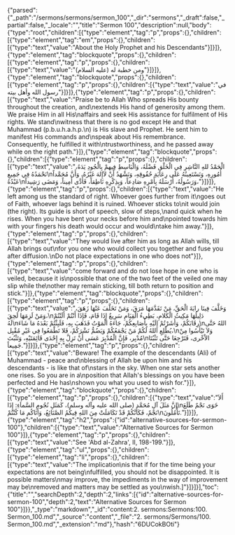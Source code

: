 {"parsed":{"_path":"/sermons/sermons/sermon_100","_dir":"sermons","_draft":false,"_partial":false,"_locale":"","title":"Sermon 100","description":null,"body":{"type":"root","children":[{"type":"element","tag":"p","props":{},"children":[{"type":"element","tag":"em","props":{},"children":[{"type":"text","value":"About the Holy Prophet and his Descendants"}]}]},{"type":"element","tag":"blockquote","props":{},"children":[{"type":"element","tag":"p","props":{},"children":[{"type":"text","value":"ومن خطبة له (عليه السلام)"}]}]},{"type":"element","tag":"blockquote","props":{},"children":[{"type":"element","tag":"p","props":{},"children":[{"type":"text","value":"في رسول الله وأهل بيته"}]}]},{"type":"element","tag":"p","props":{},"children":[{"type":"text","value":"Praise be to Allah Who spreads His bounty throughout the creation, and\nextends His hand of generosity among them. We praise Him in all His\naffairs and seek His assistance for fulfilment of His rights. We stand\nwitness that there is no god except He and that Muhammad (p.b.u.h.a.h.p.\n) is His slave and Prophet. He sent him to manifest His commands and\nspeak about His remembrance. Consequently, he fulfilled it with\ntrustworthiness, and he passed away while on the right path."}]},{"type":"element","tag":"blockquote","props":{},"children":[{"type":"element","tag":"p","props":{},"children":[{"type":"text","value":"الْحَمْدُ للهِ النَّاشِرِ فِي الْخَلْقِ فَضْلَهُ، وَالْبَاسِطِ فِيهمْ بِالْجُودِ يَدَهُ، نَحْمَدُهُ فِي جَمِيعِ\nأُمُورِهِ، وَنَسْتَعِينُهُ عَلَى رِعَايَةِ حُقُوقِهِ، وَنَشْهَدُ أَنْ لاَإِلهَ غَيْرُهُ، وَأَنَّ مُحَمَّداً عَبْدُهُ\nوَرَسُولُهُ، أَرْسَلَهُ بِأَمْرِهِ صَادِعاً، وَبِذِكْرِهِ نَاطِقاً، فَأَدَّى أَمِيناً، وَمَضَى رَشِيداً،"}]}]},{"type":"element","tag":"p","props":{},"children":[{"type":"text","value":"He left among us the standard of right. Whoever goes further from it\ngoes out of Faith, whoever lags behind it is ruined. Whoever sticks to\nit would join (the right). Its guide is short of speech, slow of steps,\nand quick when he rises. When you have bent your necks before him and\npointed towards him with your fingers his death would occur and would\ntake him away."}]},{"type":"element","tag":"p","props":{},"children":[{"type":"text","value":"They would live after him as long as Allah wills, till Allah brings out\nfor you one who would collect you together and fuse you after diffusion.\nDo not place expectations in one who does not"}]},{"type":"element","tag":"p","props":{},"children":[{"type":"text","value":"come forward and do not lose hope in one who is veiled, because it is\npossible that one of the two feet of the veiled one may slip while the\nother may remain sticking, till both return to position and stick."}]},{"type":"element","tag":"blockquote","props":{},"children":[{"type":"element","tag":"p","props":{},"children":[{"type":"text","value":"وَخَلَّفَ فِينَا رايَةَ الْحَقِّ، مَنْ تَقَدَّمَهَا مَرَقَ، وَمَنْ تَخَلَّفَ عَنْهَا زَهَقَ، وَمَنْ لَزِمَهَا لَحِقَ،\nدَلِيلُهَا مَكِيثُ الْكَلامِ، بَطِيءُ الْقِيَامِ سَرِيعٌ إِذَا قَامَ، فَإِذَا أَنْتُمْ أَلَنْتُمْ لَهُ\nرِقَابَكُمْ، وَأَشَرْتُمْ إِلَيْهِ بِأَصَابِعِكُمْ، جَاءَهُ الْمَوْتُ فَذَهَبَ بِهِ، فَلَبِثْتُمْ بَعْدَهُ مَا شَاءَ\nاللهُ حَتَّى يُطْلِعِ اللهُ لَكُمْ مَنْ يَجْمَعُكُمْ وَيَضُمُّ نَشْرَكُمْ، فَلا تَطْمَعُوا فِي غَيْرِ مُقْبِل،\nوَلاَ تَيْأَسُوا مِنْ مُدْبِر، فَإِنَّ الْمُدْبِرَ عَسَى أَنْ تَزِلَّ بِهِ إِحْدَى قَائِمَتَيْهِ، وَتَثْبُتَ\nالاْخْرى، فَتَرْجِعَا حَتَّى تَثْبُتَا جَمِيعاً."}]}]},{"type":"element","tag":"p","props":{},"children":[{"type":"text","value":"Beware! The example of the descendants (Ali) of Muhammad - peace and\nblessing of Allah be upon him and his descendants - is like that of\nstars in the sky. When one star sets another one rises. So you are in a\nposition that Allah's blessings on you have been perfected and He has\nshown you what you used to wish for."}]},{"type":"element","tag":"blockquote","props":{},"children":[{"type":"element","tag":"p","props":{},"children":[{"type":"text","value":"أَلاَ إِنَّ مَثَلَ آلِ مُحَمَّد (صلى الله عليه وآله وسلم)، كَمَثَلِ نُجُومِ السَّماَءِ: إِذَا\nخَوَى نَجْمٌ طَلَعَ نَجْمٌ، فَكَأَنَّكُمْ قَدْ تَكَامَلَتْ مِنَ اللهِ فِيكُمُ الصَّنَائِعُ، وَأَتَاكُم مَا كُنْتُمْ\nتَأْمُلُونَ."}]}]},{"type":"element","tag":"h2","props":{"id":"alternative-sources-for-sermon-100"},"children":[{"type":"text","value":"Alternative Sources for Sermon 100"}]},{"type":"element","tag":"p","props":{},"children":[{"type":"text","value":"See 'Abd al-Zahra', II, 198-199."}]},{"type":"element","tag":"ul","props":{},"children":[{"type":"element","tag":"li","props":{},"children":[{"type":"text","value":"The implication\nis that if for the time being your expectations are not being\nfulfilled, you should not be disappointed. It is possible matters\nmay improve, the impediments in the way of improvement may be\nremoved and matters may be settled as you\nwish.]"}]}]}],"toc":{"title":"","searchDepth":2,"depth":2,"links":[{"id":"alternative-sources-for-sermon-100","depth":2,"text":"Alternative Sources for Sermon 100"}]}},"_type":"markdown","_id":"content:2. sermons:Sermons:100. Sermon_100.md","_source":"content","_file":"2. sermons/Sermons/100. Sermon_100.md","_extension":"md"},"hash":"6DUCokBOti"}
